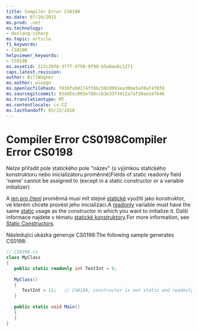 ```yaml
---
title: Compiler Error CS0198
ms.date: 07/20/2015
ms.prod: .net
ms.technology:
- devlang-csharp
ms.topic: article
f1_keywords:
- CS0198
helpviewer_keywords:
- CS0198
ms.assetid: 222c20f6-3f7f-4750-9f99-b5e6ae6c1271
caps.latest.revision: 
author: BillWagner
ms.author: wiwagn
ms.openlocfilehash: f838fa9d174ff86c502d991ea30be5af0af4f0f8
ms.sourcegitcommit: 83dd5ec003e788ccb3e33f3412a7af39ae347646
ms.translationtype: MT
ms.contentlocale: cs-CZ
ms.lasthandoff: 03/15/2018
---
```

# <a name="compiler-error-cs0198"></a><span data-ttu-id="ec404-102">Compiler Error CS0198</span><span class="sxs-lookup"><span data-stu-id="ec404-102">Compiler Error CS0198</span></span>
<span data-ttu-id="ec404-103">Nelze přiřadit pole statického pole "název" (s výjimkou statického konstruktoru nebo inicializátoru proměnné)</span><span class="sxs-lookup"><span data-stu-id="ec404-103">Fields of static readonly field 'name' cannot be assigned to (except in a static constructor or a variable initializer)</span></span>  
  
 <span data-ttu-id="ec404-104">A [jen pro čtení](../../csharp/language-reference/keywords/readonly.md) proměnná musí mít stejné [statické](../../csharp/language-reference/keywords/static.md) využití jako konstruktor, ve kterém chcete provést jeho inicializaci.</span><span class="sxs-lookup"><span data-stu-id="ec404-104">A [readonly](../../csharp/language-reference/keywords/readonly.md) variable must have the same [static](../../csharp/language-reference/keywords/static.md) usage as the constructor in which you want to initialize it.</span></span> <span data-ttu-id="ec404-105">Další informace najdete v tématu [statické konstruktory](../../csharp/programming-guide/classes-and-structs/static-constructors.md).</span><span class="sxs-lookup"><span data-stu-id="ec404-105">For more information, see [Static Constructors](../../csharp/programming-guide/classes-and-structs/static-constructors.md).</span></span>  
  
 <span data-ttu-id="ec404-106">Následující ukázka generuje CS0198:</span><span class="sxs-lookup"><span data-stu-id="ec404-106">The following sample generates CS0198:</span></span>  
  
```csharp  
// CS0198.cs  
class MyClass  
{  
   public static readonly int TestInt = 6;  
  
   MyClass()  
   {  
      TestInt = 11;   // CS0198, constructor is not static and readonly field is  
   }  
  
   public static void Main()  
   {  
   }  
}  
```
